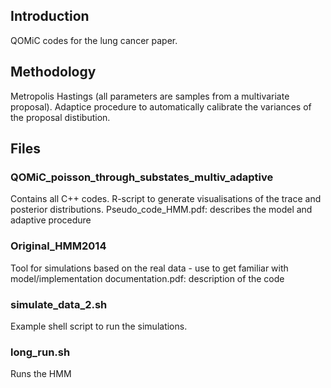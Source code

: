 ## Introduction

QOMiC codes for the lung cancer paper.

## Methodology

Metropolis Hastings (all parameters are samples from a multivariate proposal).
Adaptice procedure to automatically calibrate the variances of the proposal distibution.

## Files

### QOMiC_poisson_through_substates_multiv_adaptive

Contains all C++ codes.
R-script to generate visualisations of the trace and posterior distributions.
Pseudo_code_HMM.pdf: describes the model and adaptive procedure


### Original_HMM2014

Tool for simulations based on the real data - use to get familiar with model/implementation
documentation.pdf: description of the code

### simulate_data_2.sh

Example shell script to run the simulations.

### long_run.sh

Runs the HMM


